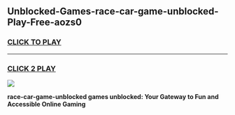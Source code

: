 
## Unblocked-Games-race-car-game-unblocked-Play-Free-aozs0
<h3>
<a href="https://premium76.site?title=race-car-game-unblocked&ref=09A">CLICK TO PLAY</a></h3>
<hr>

<h3>
<a href="https://premium76.site?title=race-car-game-unblocked&ref=09A">CLICK 2 PLAY</a>
  
</h3>

<a href="https://premium76.site?title=race-car-game-unblocked&ref=09A"><img src="https://clearcache.store/games.png"></a>


**race-car-game-unblocked games unblocked: Your Gateway to Fun and Accessible Online Gaming**
